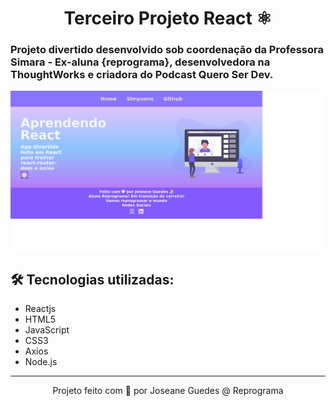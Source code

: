 <h1 align="center"> Terceiro Projeto React ⚛️ </h1>

### Projeto divertido desenvolvido sob coordenação da Professora Simara - Ex-aluna {reprograma}, desenvolvedora na ThoughtWorks e criadora do Podcast Quero Ser Dev.
  
<p align='center'>
<img src="src/assets/react3.png" alt="My cool project"/>
</p>

## :hammer_and_wrench: Tecnologias utilizadas:
* Reactjs
* HTML5
* JavaScript
* CSS3
* Axios
* Node.js


<hr/>
<p align="center">
Projeto feito com 💙 por Joseane Guedes @ Reprograma
</p>









